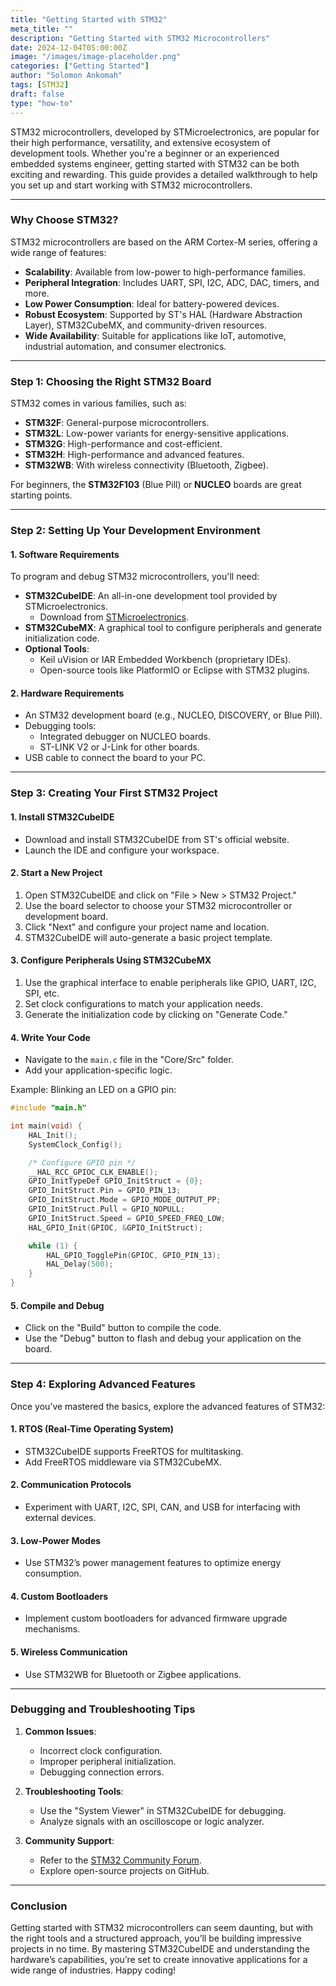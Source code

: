 ```yaml
---
title: "Getting Started with STM32"
meta_title: ""
description: "Getting Started with STM32 Microcontrollers"
date: 2024-12-04T05:00:00Z
image: "/images/image-placeholder.png"
categories: ["Getting Started"]
author: "Solomon Ankomah"
tags: [STM32]
draft: false
type: "how-to"
---
```



STM32 microcontrollers, developed by STMicroelectronics, are popular for their high performance, versatility, and extensive ecosystem of development tools. Whether you're a beginner or an experienced embedded systems engineer, getting started with STM32 can be both exciting and rewarding. This guide provides a detailed walkthrough to help you set up and start working with STM32 microcontrollers.

---

### Why Choose STM32?

STM32 microcontrollers are based on the ARM Cortex-M series, offering a wide range of features:
- **Scalability**: Available from low-power to high-performance families.
- **Peripheral Integration**: Includes UART, SPI, I2C, ADC, DAC, timers, and more.
- **Low Power Consumption**: Ideal for battery-powered devices.
- **Robust Ecosystem**: Supported by ST's HAL (Hardware Abstraction Layer), STM32CubeMX, and community-driven resources.
- **Wide Availability**: Suitable for applications like IoT, automotive, industrial automation, and consumer electronics.

---

### Step 1: Choosing the Right STM32 Board

STM32 comes in various families, such as:
- **STM32F**: General-purpose microcontrollers.
- **STM32L**: Low-power variants for energy-sensitive applications.
- **STM32G**: High-performance and cost-efficient.
- **STM32H**: High-performance and advanced features.
- **STM32WB**: With wireless connectivity (Bluetooth, Zigbee).

For beginners, the **STM32F103** (Blue Pill) or **NUCLEO** boards are great starting points.

---

### Step 2: Setting Up Your Development Environment

#### 1. **Software Requirements**
To program and debug STM32 microcontrollers, you'll need:
- **STM32CubeIDE**: An all-in-one development tool provided by STMicroelectronics.
  - Download from [STMicroelectronics](https://www.st.com).
- **STM32CubeMX**: A graphical tool to configure peripherals and generate initialization code.
- **Optional Tools**:
  - Keil uVision or IAR Embedded Workbench (proprietary IDEs).
  - Open-source tools like PlatformIO or Eclipse with STM32 plugins.

#### 2. **Hardware Requirements**
- An STM32 development board (e.g., NUCLEO, DISCOVERY, or Blue Pill).
- Debugging tools:
  - Integrated debugger on NUCLEO boards.
  - ST-LINK V2 or J-Link for other boards.
- USB cable to connect the board to your PC.

---

### Step 3: Creating Your First STM32 Project

#### 1. **Install STM32CubeIDE**
- Download and install STM32CubeIDE from ST's official website.
- Launch the IDE and configure your workspace.

#### 2. **Start a New Project**
1. Open STM32CubeIDE and click on "File > New > STM32 Project."
2. Use the board selector to choose your STM32 microcontroller or development board.
3. Click "Next" and configure your project name and location.
4. STM32CubeIDE will auto-generate a basic project template.

#### 3. **Configure Peripherals Using STM32CubeMX**
1. Use the graphical interface to enable peripherals like GPIO, UART, I2C, SPI, etc.
2. Set clock configurations to match your application needs.
3. Generate the initialization code by clicking on "Generate Code."

#### 4. **Write Your Code**
- Navigate to the `main.c` file in the "Core/Src" folder.
- Add your application-specific logic.

Example: Blinking an LED on a GPIO pin:
```c
#include "main.h"

int main(void) {
    HAL_Init();
    SystemClock_Config();

    /* Configure GPIO pin */
    __HAL_RCC_GPIOC_CLK_ENABLE();
    GPIO_InitTypeDef GPIO_InitStruct = {0};
    GPIO_InitStruct.Pin = GPIO_PIN_13;
    GPIO_InitStruct.Mode = GPIO_MODE_OUTPUT_PP;
    GPIO_InitStruct.Pull = GPIO_NOPULL;
    GPIO_InitStruct.Speed = GPIO_SPEED_FREQ_LOW;
    HAL_GPIO_Init(GPIOC, &GPIO_InitStruct);

    while (1) {
        HAL_GPIO_TogglePin(GPIOC, GPIO_PIN_13);
        HAL_Delay(500);
    }
}
```

#### 5. **Compile and Debug**
- Click on the "Build" button to compile the code.
- Use the "Debug" button to flash and debug your application on the board.

---

### Step 4: Exploring Advanced Features

Once you’ve mastered the basics, explore the advanced features of STM32:

#### 1. **RTOS (Real-Time Operating System)**
- STM32CubeIDE supports FreeRTOS for multitasking.
- Add FreeRTOS middleware via STM32CubeMX.

#### 2. **Communication Protocols**
- Experiment with UART, I2C, SPI, CAN, and USB for interfacing with external devices.

#### 3. **Low-Power Modes**
- Use STM32’s power management features to optimize energy consumption.

#### 4. **Custom Bootloaders**
- Implement custom bootloaders for advanced firmware upgrade mechanisms.

#### 5. **Wireless Communication**
- Use STM32WB for Bluetooth or Zigbee applications.

---

### Debugging and Troubleshooting Tips

1. **Common Issues**:
   - Incorrect clock configuration.
   - Improper peripheral initialization.
   - Debugging connection errors.

2. **Troubleshooting Tools**:
   - Use the "System Viewer" in STM32CubeIDE for debugging.
   - Analyze signals with an oscilloscope or logic analyzer.

3. **Community Support**:
   - Refer to the [STM32 Community Forum](https://community.st.com).
   - Explore open-source projects on GitHub.

---

### Conclusion

Getting started with STM32 microcontrollers can seem daunting, but with the right tools and a structured approach, you’ll be building impressive projects in no time. By mastering STM32CubeIDE and understanding the hardware’s capabilities, you’re set to create innovative applications for a wide range of industries. Happy coding!

